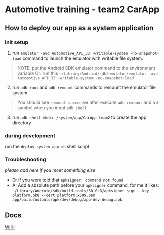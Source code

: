 # Automotive training - team2 CarApp 

## How to deploy our app as a system application

### init setup
1. run `emulator -avd Automotive_API_33 -writable-system -no-snapshot-load` command to launch the emulator with writable file system.
> NOTE: put the Android SDK emulator command to the environment variable
> Or: run this `~/Library/Android/sdk/emulator/emulator -avd Automotive_API_33 -writable-system -no-snapshot-load`

2. run `adb root` and `adb remount` commands to remount the emulator file system
> You should see `remount succeeded` after execute `adb remount` and a `#` symbol when you input `adb shell`

3. run `adb shell mkdir /system/app/CarApp-team2` to create the app directory

### during development
run the `deploy-system-app.sh` shell script

### Troubleshooting
_please add here if you meet something else_

- Q: If you were told that `apksigner: command not found`
- A:  Add a absolute path before your `apksigner` command, for me it likes:
`~/Library/Android/sdk/build-tools/30.0.3/apksigner sign --key platform.pk8 --cert platform.x509.pem app/build/outputs/apk/dev/debug/app-dev-debug.apk`
        

## Docs
[WIKI](https://github.com/TW-Smart-CoE/ARK-WIKI)

